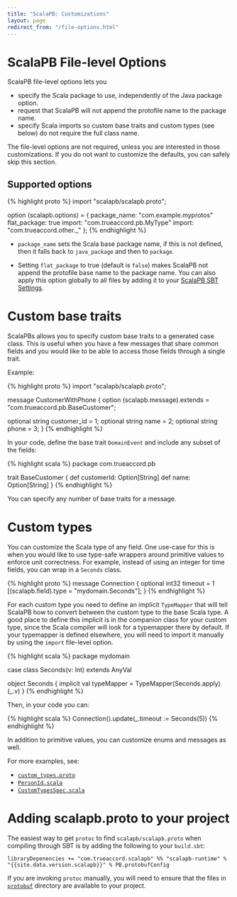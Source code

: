 ```yaml
---
title: "ScalaPB: Customizations"
layout: page
redirect_from: "/file-options.html"
---
```


# ScalaPB File-level Options

ScalaPB file-level options lets you

- specify the Scala package to use, independently of the Java package option.
- request that ScalaPB will not append the protofile name to the package name.
- specify Scala imports so custom base traits and custom types (see below) do
  not require the full class name.

The file-level options are not required, unless you are interested in those
customizations. If you do not want to customize the defaults, you can safely
skip this section.

## Supported options

{% highlight proto %}
import "scalapb/scalapb.proto";

option (scalapb.options) = {
  package_name: "com.example.myprotos"
  flat_package: true
  import: "com.trueaccord.pb.MyType"
  import: "com.trueaccord.other._"
};
{% endhighlight %}

- `package_name` sets the Scala base package name, if this is not defined,
then it falls back to `java_package` and then to `package`. 

- Setting `flat_package` to true (default is `false`) makes ScalaPB not append
the protofile base name to the package name.  You can also apply this option
globally to all files by adding it to your [ScalaPB SBT Settings]({{site.baseurl}}/sbt-settings.html).

# Custom base traits

ScalaPBs allows you to specify custom base traits to a generated case
class.  This is useful when you have a few messages that share common fields
and you would like to be able to access those fields through a single trait. 

Example:

{% highlight proto %}
import "scalapb/scalapb.proto";

message CustomerWithPhone {
  option (scalapb.message).extends = "com.trueaccord.pb.BaseCustomer";

  optional string customer_id = 1;
  optional string name = 2;
  optional string phone = 3;
}
{% endhighlight %}

In your code, define the base trait `DomainEvent` and include any subset of the fields:

{% highlight scala %}
package com.trueaccord.pb

trait BaseCustomer {
  def customerId: Option[String]
  def name: Option[String]
}
{% endhighlight %}

You can specify any number of base traits for a message.

# Custom types

You can customize the Scala type of any field.  One use-case for this is when
you would like to use type-safe wrappers around primitive values to enforce unit
correctness. For example, instead of using an integer for time fields, you can
wrap in a `Seconds` class.

{% highlight proto %}
message Connection {
  optional int32 timeout = 1 [(scalapb.field).type = "mydomain.Seconds"];
}
{% endhighlight %}

For each custom type you need to define an implicit `TypeMapper` that will tell
ScalaPB how to convert between the custom type to the base Scala type.  A good
place to define this implicit is in the companion class for your custom type,
since the Scala compiler will look for a typemapper there by default.  If your typemapper is defined elsewhere, you will need to import it manually by using the `import` file-level option.

{% highlight scala %}
package mydomain

case class Seconds(v: Int) extends AnyVal

object Seconds {
  implicit val typeMapper = TypeMapper(Seconds.apply)(_.v)
}
{% endhighlight %}

Then, in your code you can:

{% highlight scala %}
Connection().update(_.timeout := Seconds(5))
{% endhighlight %}

In addition to primitive values, you can customize enums and messages as well.

For more examples, see:

- [`custom_types.proto`](https://github.com/trueaccord/ScalaPB/blob/master/e2e/src/main/protobuf/custom_types.proto)
- [`PersonId.scala`](https://github.com/trueaccord/ScalaPB/blob/master/e2e/src/main/scala/com/trueaccord/pb/PersonId.scala)
- [`CustomTypesSpec.scala`](https://github.com/trueaccord/ScalaPB/blob/master/e2e/src/test/scala/CustomTypesSpec.scala)

# Adding scalapb.proto to your project

The easiest way to get `protoc` to find `scalapb/scalapb.proto` when compiling
through SBT is by adding the following to your `build.sbt`:

    libraryDepenencies += "com.trueaccord.scalapb" %% "scalapb-runtime" % "{{site.data.version.scalapb}}" % PB.protobufConfig

If you are invoking `protoc` manually, you will need to ensure that the files in
[`protobuf`](https://github.com/trueaccord/ScalaPB/tree/master/protobuf)
directory are available to your project.
